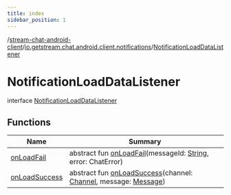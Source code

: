 ```yaml
---
title: index
sidebar_position: 1
---
```

/[stream-chat-android-client](../../index.md)/[io.getstream.chat.android.client.notifications](../index.md)/[NotificationLoadDataListener](index.md)  
  
  
  
# NotificationLoadDataListener  
interface [NotificationLoadDataListener](index.md)  
  
## Functions  
  
|  Name |  Summary | 
|---|---|
| <a name="io.getstream.chat.android.client.notifications/NotificationLoadDataListener/onLoadFail/#kotlin.String#io.getstream.chat.android.client.errors.ChatError/PointingToDeclaration/"></a>[onLoadFail](onLoadFail.md)| <a name="io.getstream.chat.android.client.notifications/NotificationLoadDataListener/onLoadFail/#kotlin.String#io.getstream.chat.android.client.errors.ChatError/PointingToDeclaration/"></a>abstract fun [onLoadFail](onLoadFail.md)(messageId: [String](https://kotlinlang.org/api/latest/jvm/stdlib/kotlin/-string/index.html), error: ChatError)|
| <a name="io.getstream.chat.android.client.notifications/NotificationLoadDataListener/onLoadSuccess/#io.getstream.chat.android.client.models.Channel#io.getstream.chat.android.client.models.Message/PointingToDeclaration/"></a>[onLoadSuccess](onLoadSuccess.md)| <a name="io.getstream.chat.android.client.notifications/NotificationLoadDataListener/onLoadSuccess/#io.getstream.chat.android.client.models.Channel#io.getstream.chat.android.client.models.Message/PointingToDeclaration/"></a>abstract fun [onLoadSuccess](onLoadSuccess.md)(channel: [Channel](../../io.getstream.chat.android.client.models/Channel/index.md), message: [Message](../../io.getstream.chat.android.client.models/Message/index.md))|


